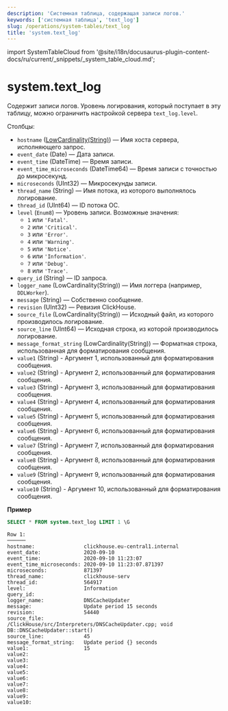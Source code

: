 ```yaml
---
description: 'Системная таблица, содержащая записи логов.'
keywords: ['системная таблица', 'text_log']
slug: /operations/system-tables/text_log
title: 'system.text_log'
---
```


import SystemTableCloud from '@site/i18n/docusaurus-plugin-content-docs/ru/current/_snippets/_system_table_cloud.md';


# system.text_log

<SystemTableCloud/>

Содержит записи логов. Уровень логирования, который поступает в эту таблицу, можно ограничить настройкой сервера `text_log.level`.

Столбцы:

- `hostname` ([LowCardinality(String)](../../sql-reference/data-types/string.md)) — Имя хоста сервера, исполняющего запрос.
- `event_date` (Date) — Дата записи.
- `event_time` (DateTime) — Время записи.
- `event_time_microseconds` (DateTime64) — Время записи с точностью до микросекунд.
- `microseconds` (UInt32) — Микросекунды записи.
- `thread_name` (String) — Имя потока, из которого выполнялось логирование.
- `thread_id` (UInt64) — ID потока ОС.
- `level` (`Enum8`) — Уровень записи. Возможные значения:
    - `1` или `'Fatal'`.
    - `2` или `'Critical'`.
    - `3` или `'Error'`.
    - `4` или `'Warning'`.
    - `5` или `'Notice'`.
    - `6` или `'Information'`.
    - `7` или `'Debug'`.
    - `8` или `'Trace'`.
- `query_id` (String) — ID запроса.
- `logger_name` (LowCardinality(String)) — Имя логгера (например, `DDLWorker`).
- `message` (String) — Собственно сообщение.
- `revision` (UInt32) — Ревизия ClickHouse.
- `source_file` (LowCardinality(String)) — Исходный файл, из которого производилось логирование.
- `source_line` (UInt64) — Исходная строка, из которой производилось логирование.
- `message_format_string` (LowCardinality(String)) — Форматная строка, использованная для форматирования сообщения.
- `value1` (String) - Аргумент 1, использованный для форматирования сообщения.
- `value2` (String) - Аргумент 2, использованный для форматирования сообщения.
- `value3` (String) - Аргумент 3, использованный для форматирования сообщения.
- `value4` (String) - Аргумент 4, использованный для форматирования сообщения.
- `value5` (String) - Аргумент 5, использованный для форматирования сообщения.
- `value6` (String) - Аргумент 6, использованный для форматирования сообщения.
- `value7` (String) - Аргумент 7, использованный для форматирования сообщения.
- `value8` (String) - Аргумент 8, использованный для форматирования сообщения.
- `value9` (String) - Аргумент 9, использованный для форматирования сообщения.
- `value10` (String) - Аргумент 10, использованный для форматирования сообщения.

**Пример**

```sql
SELECT * FROM system.text_log LIMIT 1 \G
```

```text
Row 1:
──────
hostname:                clickhouse.eu-central1.internal
event_date:              2020-09-10
event_time:              2020-09-10 11:23:07
event_time_microseconds: 2020-09-10 11:23:07.871397
microseconds:            871397
thread_name:             clickhouse-serv
thread_id:               564917
level:                   Information
query_id:
logger_name:             DNSCacheUpdater
message:                 Update period 15 seconds
revision:                54440
source_file:             /ClickHouse/src/Interpreters/DNSCacheUpdater.cpp; void DB::DNSCacheUpdater::start()
source_line:             45
message_format_string:   Update period {} seconds
value1:                  15
value2:                  
value3:                  
value4:                  
value5:                  
value6:                  
value7:                  
value8:                  
value9:                  
value10:                  
```
